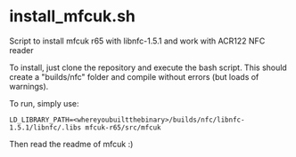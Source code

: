 # install_mfcuk.sh
Script to install mfcuk r65 with libnfc-1.5.1 and work with ACR122 NFC reader

To install, just clone the repository and execute the bash script. This should create a "builds/nfc" folder and compile without errors (but loads of warnings).

To run, simply use:
```
LD_LIBRARY_PATH=<whereyoubuiltthebinary>/builds/nfc/libnfc-1.5.1/libnfc/.libs mfcuk-r65/src/mfcuk
```
Then read the readme of mfcuk :)
